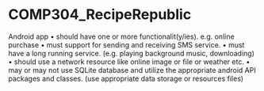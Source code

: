 # COMP304_RecipeRepublic

Android app
• should have one or more functionalit(y/ies). e.g. online purchase
• must support for sending and receiving SMS service.
• must have a long running service. (e.g. playing background music, downloading)
• should use a network resource like online image or file or weather etc.
• may or may not use SQLite database and utilize the appropriate android API packages
and classes. (use appropriate data storage or resources files)

